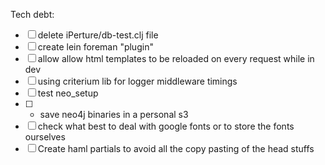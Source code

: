 Tech debt:
- [ ] delete iPerture/db-test.clj file
- [ ] create lein foreman "plugin"
- [ ] allow allow html templates to be reloaded on every request while in dev
- [ ] using criterium lib for logger middleware timings 
- [ ] test neo_setup
- [ ] + save neo4j binaries in a personal s3
- [ ] check what best to deal with google fonts or to store the fonts ourselves
- [ ] Create haml partials to avoid all the copy pasting of the head stuffs
